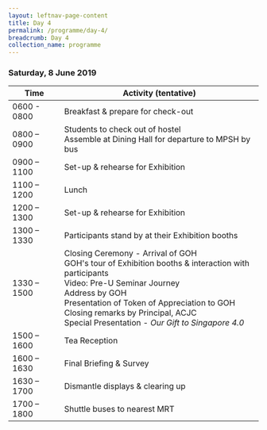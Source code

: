 ```yaml
---
layout: leftnav-page-content
title: Day 4
permalink: /programme/day-4/
breadcrumb: Day 4
collection_name: programme
---
```


### **Saturday, 8 June 2019**

Time|Activity (tentative)
----|--------------------
0600 - 0800	|	Breakfast & prepare for check-out 
0800 – 0900	| Students to check out of hostel<br>Assemble at Dining Hall for departure to MPSH by bus 
0900 – 1100	| Set-up & rehearse for Exhibition 
1100 – 1200	| Lunch
1200 – 1300	| Set-up & rehearse for Exhibition
1300 – 1330	|	Participants stand by at their Exhibition booths
1330 – 1500	| Closing Ceremony - Arrival of GOH<br>GOH's tour of Exhibition booths & interaction with participants<br>Video: Pre-U Seminar Journey<br>Address by GOH<br>Presentation of Token of Appreciation to GOH<br>Closing remarks by Principal, ACJC<br>Special Presentation - <i>Our Gift to Singapore 4.0</i>
1500 – 1600	| Tea Reception
1600 – 1630	| Final Briefing & Survey 
1630 – 1700	| Dismantle displays & clearing up
1700 – 1800	| Shuttle buses to nearest MRT
